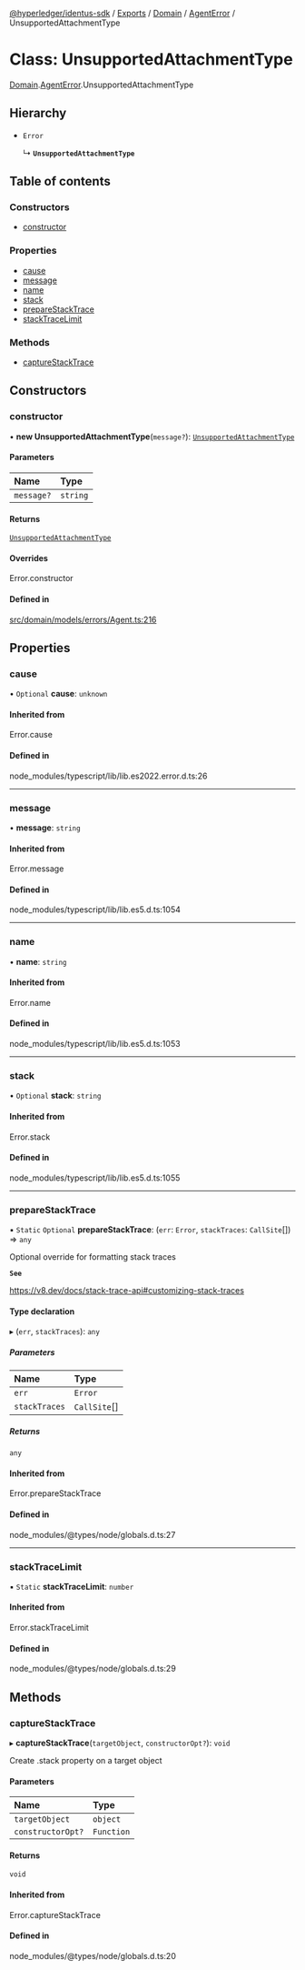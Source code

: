 [@hyperledger/identus-sdk](../README.md) / [Exports](../modules.md) / [Domain](../modules/Domain.md) / [AgentError](../modules/Domain.AgentError.md) / UnsupportedAttachmentType

# Class: UnsupportedAttachmentType

[Domain](../modules/Domain.md).[AgentError](../modules/Domain.AgentError.md).UnsupportedAttachmentType

## Hierarchy

- `Error`

  ↳ **`UnsupportedAttachmentType`**

## Table of contents

### Constructors

- [constructor](Domain.AgentError.UnsupportedAttachmentType.md#constructor)

### Properties

- [cause](Domain.AgentError.UnsupportedAttachmentType.md#cause)
- [message](Domain.AgentError.UnsupportedAttachmentType.md#message)
- [name](Domain.AgentError.UnsupportedAttachmentType.md#name)
- [stack](Domain.AgentError.UnsupportedAttachmentType.md#stack)
- [prepareStackTrace](Domain.AgentError.UnsupportedAttachmentType.md#preparestacktrace)
- [stackTraceLimit](Domain.AgentError.UnsupportedAttachmentType.md#stacktracelimit)

### Methods

- [captureStackTrace](Domain.AgentError.UnsupportedAttachmentType.md#capturestacktrace)

## Constructors

### constructor

• **new UnsupportedAttachmentType**(`message?`): [`UnsupportedAttachmentType`](Domain.AgentError.UnsupportedAttachmentType.md)

#### Parameters

| Name | Type |
| :------ | :------ |
| `message?` | `string` |

#### Returns

[`UnsupportedAttachmentType`](Domain.AgentError.UnsupportedAttachmentType.md)

#### Overrides

Error.constructor

#### Defined in

[src/domain/models/errors/Agent.ts:216](https://github.com/hyperledger-identus/sdk-ts/blob/ccc9c0ac7bbfa014ad60ef1b5e244665d7b8ffc1/src/domain/models/errors/Agent.ts#L216)

## Properties

### cause

• `Optional` **cause**: `unknown`

#### Inherited from

Error.cause

#### Defined in

node_modules/typescript/lib/lib.es2022.error.d.ts:26

___

### message

• **message**: `string`

#### Inherited from

Error.message

#### Defined in

node_modules/typescript/lib/lib.es5.d.ts:1054

___

### name

• **name**: `string`

#### Inherited from

Error.name

#### Defined in

node_modules/typescript/lib/lib.es5.d.ts:1053

___

### stack

• `Optional` **stack**: `string`

#### Inherited from

Error.stack

#### Defined in

node_modules/typescript/lib/lib.es5.d.ts:1055

___

### prepareStackTrace

▪ `Static` `Optional` **prepareStackTrace**: (`err`: `Error`, `stackTraces`: `CallSite`[]) => `any`

Optional override for formatting stack traces

**`See`**

https://v8.dev/docs/stack-trace-api#customizing-stack-traces

#### Type declaration

▸ (`err`, `stackTraces`): `any`

##### Parameters

| Name | Type |
| :------ | :------ |
| `err` | `Error` |
| `stackTraces` | `CallSite`[] |

##### Returns

`any`

#### Inherited from

Error.prepareStackTrace

#### Defined in

node_modules/@types/node/globals.d.ts:27

___

### stackTraceLimit

▪ `Static` **stackTraceLimit**: `number`

#### Inherited from

Error.stackTraceLimit

#### Defined in

node_modules/@types/node/globals.d.ts:29

## Methods

### captureStackTrace

▸ **captureStackTrace**(`targetObject`, `constructorOpt?`): `void`

Create .stack property on a target object

#### Parameters

| Name | Type |
| :------ | :------ |
| `targetObject` | `object` |
| `constructorOpt?` | `Function` |

#### Returns

`void`

#### Inherited from

Error.captureStackTrace

#### Defined in

node_modules/@types/node/globals.d.ts:20
